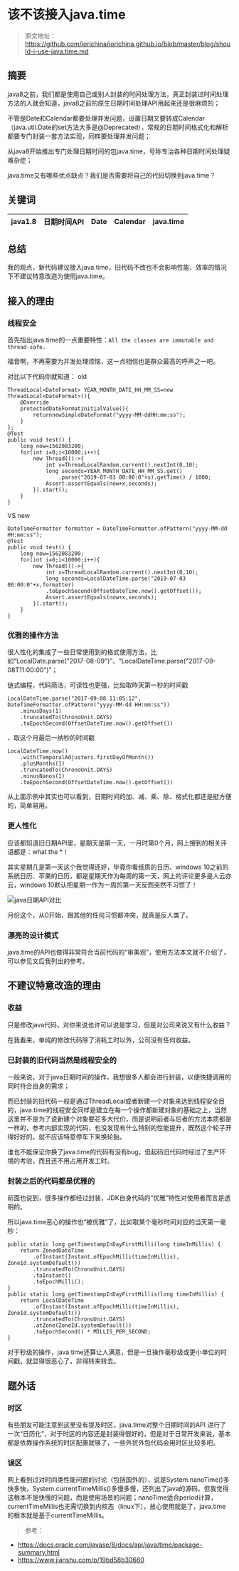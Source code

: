 # 该不该接入java.time
> 原文地址： https://github.com/iorichina/iorichina.github.io/blob/master/blog/should-i-use-java.time.md
## 摘要
java8之前，我们都是使用自己或别人封装的时间处理方法，真正封装过时间处理方法的人就会知道，java8之前的原生日期时间处理API用起来还是很麻烦的；

不管是Date和Calendar都要处理并发问题，设置日期又要转成Calendar （java.util.Date的set方法大多是@Deprecated），常规的日期时间格式化和解析都要专门封装一套方法实现，同样要处理并发问题；

从java8开始推出专门处理日期时间的包java.time，号称专治各种日期时间处理疑难杂症；

java.time又有哪些优点缺点？我们是否需要将自己的代码切换到java.time？

## 关键词
| java1.8 | 日期时间API | Date | Calendar | java.time |
| ------- | ----------- | ---- | -------- | --------- |


## 总结
我的观点，新代码建议接入java.time，旧代码不改也不会影响性能、效率的情况下不建议特意改造为使用java.time。

## 接入的理由
### 线程安全
首先指出java.time的一点重要特性：`All the classes are immutable and thread-safe.`

福音啊，不再需要为并发处理烦恼，这一点相信也是群众最高的呼声之一吧。

对比以下代码你就知道：
old 
```
ThreadLocal<DateFormat> YEAR_MONTH_DATE_HH_MM_SS=new ThreadLocal<DateFormat>(){
	@Override
	protectedDateFormatinitialValue(){
		returnnewSimpleDateFormat("yyyy-MM-ddHH:mm:ss");
	}
};
@Test
public void test() {
	long now=1562083200;
	for(int i=0;i<10000;i++){
		new Thread(()->{
			int x=ThreadLocalRandom.current().nextInt(0,10);
			long seconds=YEAR_MONTH_DATE_HH_MM_SS.get()
				.parse("2019-07-03 00:00:0"+x).getTime() / 1000;
			Assert.assertEquals(now+x,seconds);
		}).start();
	}
}
```

VS
new 
```
DateTimeFormatter formatter = DateTimeFormatter.ofPattern("yyyy-MM-dd HH:mm:ss");
@Test
public void test() {
	long now=1562083200;
	for(int i=0;i<10000;i++){
		new Thread(()->{
			int x=ThreadLocalRandom.current().nextInt(0,10);
			long seconds=LocalDateTime.parse("2019-07-03 00:00:0"+x,formatter)
			.toEpochSecond(OffsetDateTime.now().getOffset());
			Assert.assertEquals(now+x,seconds);
		}).start();
	}
}
```

### 优雅的操作方法
很人性化的集成了一些日常使用到的格式使用方法，比如“LocalDate.parse("2017-08-09")”、“LocalDateTime.parse("2017-09-08T11:00:00")”；

链式编程，代码简洁，可读性也更强，比如取昨天第一秒的时间戳 
```
LocalDateTime.parse("2017-09-08 11:05:12", DateTimeFormatter.ofPattern("yyyy-MM-dd HH:mm:ss"))
	.minusDays(1)
	.truncatedTo(ChronoUnit.DAYS)
	.toEpochSecond(OffsetDateTime.now().getOffset())
```
、取这个月最后一纳秒的时间戳
```
LocalDateTime.now()
	.with(TemporalAdjusters.firstDayOfMonth())
	.plusMonths(1)
	.truncatedTo(ChronoUnit.DAYS)
	.minusNanos(1)
	.toEpochSecond(OffsetDateTime.now().getOffset())
```

从上面示例中其实也可以看到，日期时间的加、减、乘、除、格式化都还是挺方便的，简单易用。

### 更人性化
应该都知道旧日期API里，星期天是第一天，一月时第0个月，网上搜到的相关评语都是：what the *！

其实星期几是第一天这个我觉得还好，毕竟你看纸质的日历、windows 10之前的系统日历、苹果的日历，都是星期天作为每周的第一天，网上的评论更多是人云亦云，windows 10默认把星期一作为一周的第一天反而突然不习惯了！

![java日期API对比](should-i-use-java.time/java.time.png)

月份这个，从0开始，跟其他的任何习惯都冲突，就真是反人类了。


### 漂亮的设计模式
java.time的API也做得非常符合当前代码的“审美观”，使用方法本文就不介绍了，可以参见文后我列出的参考。

## 不建议特意改造的理由
### 收益
只是修改java代码，对你来说也许可以说是学习，但是对公司来说又有什么收益？

在我看来，单纯的修改代码除了消耗工时以外，公司没有任何收益。

### 已封装的旧代码当然是线程安全的
一般来说，对于java日期时间的操作，我想很多人都会进行封装，以便快捷调用的同时符合自身的需求；

而已封装的旧代码一般是通过ThreadLocal或者新建一个对象来达到线程安全目的，java.time的线程安全同样是建立在每一个操作都新建对象的基础之上，当然这里并不是为了说新建个对象要花多大代价，而是说明前者与后者的方法本质都是一样的，参考内部实现的代码，也没发现有什么特别的性能提升，既然这个轮子开得好好的，就不应该特意停车下来换轮胎。

谁也不能保证你换了java.time的代码有没有bug，但起码旧代码时经过了生产环境的考验，而且还不用占用开发工时。

### 封装之后的代码都是优雅的
前面也说到，很多操作都经过封装，JDK自身代码的“优雅”特性对使用者而言是透明的。

所以java.time恶心的操作也“被优雅”了，比如取某个毫秒时间对应的当天第一毫秒：
```
public static long getTimestampInDayFirstMilli(long timeInMillis) {
	return ZonedDateTime
		.ofInstant(Instant.ofEpochMilli(timeInMillis), ZoneId.systemDefault())
		.truncatedTo(ChronoUnit.DAYS)
		.toInstant()
		.toEpochMilli();
}
public static long getTimestampInDayFirstMillis(long timeInMillis) {
	return LocalDateTime
		.ofInstant(Instant.ofEpochMilli(timeInMillis), ZoneId.systemDefault())
		.truncatedTo(ChronoUnit.DAYS)
		.atZone(ZoneId.systemDefault())
		.toEpochSecond() * MILLIS_PER_SECOND;
}
```
对于秒级的操作，java.time还算让人满意，但是一旦操作毫秒级或更小单位的时间戳，就显得很恶心了，非得转来转去。

## 题外话
### 时区
有些朋友可能注意到这里没有提及时区，java.time对整个日期时间的API 进行了一次“日历化”，对于时区的内容还是封装得很好的，但是对于日常开发来说，基本都是依靠操作系统的时区配置就够了，一些外贸外包代码会用时区比较多吧。

### 误区
网上看到过对时间类性能问题的讨论（包括国外的），说是System.nanoTime()多快多快，System.currentTimeMillis()多慢多慢，还列出了java的源码，但我觉得这根本不是快慢的问题，而是使用场景的问题；nanoTime适合period计算，currentTimeMillis也无需切换到内核态（linux下），放心使用就是了，java.time的根本就是基于currentTimeMillis。

> 参考：
* https://docs.oracle.com/javase/8/docs/api/java/time/package-summary.html
* https://www.jianshu.com/p/19bd58b30660
